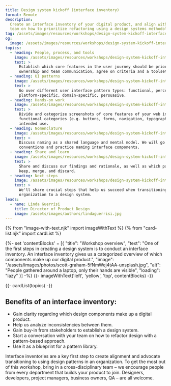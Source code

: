 ```yaml
---
title: Design system kickoff (interface inventory)
format: Remote
description:
  Create an interface inventory of your digital product, and align with your
  team on how to prioritize refactoring using a design systems methodology.
tag: /assets/images/resources/workshops/design-system-kickoff-interface-inventory/scissors.svg
og:
  image: /assets/images/resources/workshops/design-system-kickoff-interface-inventory/og-image.png
topics:
  - heading: People, process, and tools
    image: /assets/images/resources/workshops/design-system-kickoff-interface-inventory/compass.svg
    text: >
      Establish which core features in the user journey should be prioritized, clarify
      ownership and team communication, agree on criteria and a toolset.
  - heading: UI patterns
    image: /assets/images/resources/workshops/design-system-kickoff-interface-inventory/map.svg
    text: >
      Go over different user interface pattern types: functional, perceptual,
      platform-specific, domain-specific, persuasive.
  - heading: Hands-on work
    image: /assets/images/resources/workshops/design-system-kickoff-interface-inventory/scissors.svg
    text: >
      Divide and categorize screenshots of core features of your web interface by
      functional categories (e.g. buttons, forms, navigation, typography, lists) and
      intended use.
  - heading: Nomenclature
    image: /assets/images/resources/workshops/design-system-kickoff-interface-inventory/tag.svg
    text: >
      Discuss naming as a shared language and mental model. We will go over naming
      conventions and practice naming interface components.
  - heading: Share and learn
    image: /assets/images/resources/workshops/design-system-kickoff-interface-inventory/coffee.svg
    text: >
      Share and discuss our findings and rationale, as well as which patterns we would
      keep, merge, and discard.
  - heading: Next steps
    image: /assets/images/resources/workshops/design-system-kickoff-interface-inventory/check.svg
    text: >
      We'll share crucial steps that help us succeed when transitioning an
      organization to a design system.
leads:
  - name: Linda Guerrisi
    title: Director of Product Design
    image: /assets/images/authors/lindaguerrisi.jpg
---
```


{% from "image-with-text.njk" import imageWithText %}
{% from "card-list.njk" import cardList %}

{%- set 'contentBlocks' = [{
  "title": "Workshop overview",
  "text": "One of the first steps in creating a design system is to conduct an interface
inventory. An interface inventory gives us a categorized overview of which
components make up our digital product.",
  "image": "/assets/images/photos/scott-graham-5fNmWej4tAA-unsplash.jpg",
  "alt": "People gathered around a laptop, only their hands are visible",
  "loading": "lazy"
}] -%}
{{- imageWithText('left', 'yellow', 'top', contentBlocks) -}}

{{- cardList(topics) -}}

<!-- main content -->

## Benefits of an interface inventory:

- Gain clarity regarding which design components make up a digital product.
- Help us analyze inconsistencies between them.
- Gain buy-in from stakeholders to establish a design system.
- Start a conversation with your team on how to refactor design with a
  pattern-based approach.
- Use it as a blueprint for a pattern library.

Interface inventories are a key first step to create alignment and advocate
transitioning to using design patterns in an organization. To get the most out
of this workshop, bring in a cross-disciplinary team – we encourage people from
every department that builds your product to join. Designers, developers,
project managers, business owners, QA – are all welcome.
